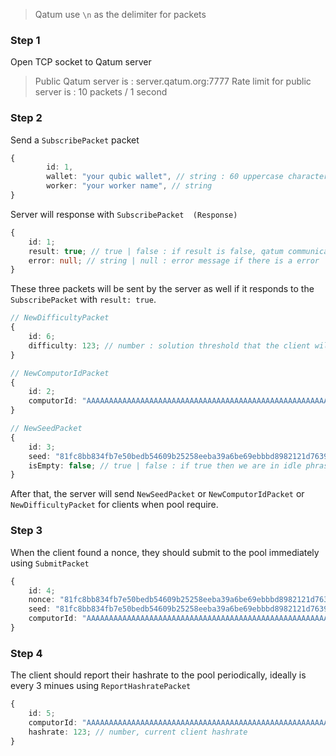 > Qatum use `\n` as the delimiter for packets

### Step 1

Open TCP socket to Qatum server

> Public Qatum server is : server.qatum.org:7777
> Rate limit for public server is : 10 packets / 1 second

### Step 2

Send a `SubscribePacket` packet

```ts
{
        id: 1,
        wallet: "your qubic wallet", // string : 60 uppercase characters qubic id
        worker: "your worker name", // string
}
```

Server will response with `SubscribePacket  (Response)`

```ts
{
    id: 1;
    result: true; // true | false : if result is false, qatum communication ends here
    error: null; // string | null : error message if there is a error
}
```

These three packets will be sent by the server as well if it responds to the `SubscribePacket` with `result: true`.

```ts
// NewDifficultyPacket
{
    id: 6;
    difficulty: 123; // number : solution threshold that the client will use to determine whether or not a nonce is valid to the pool
}
```

```ts
// NewComputorIdPacket
{
    id: 2;
    computorId: "AAAAAAAAAAAAAAAAAAAAAAAAAAAAAAAAAAAAAAAAAAAAAAAAAAAAAAAAAAAA"; // string : the computor id that client need to work on
}
```

```ts
// NewSeedPacket
{
    id: 3;
    seed: "81fc8bb834fb7e50bedb54609b25258eeba39a6be69ebbbd8982121d7639b95b"; // string : hex format of seed (32 bytes)
    isEmpty: false; // true | false : if true then we are in idle phrase
}
```

After that, the server will send `NewSeedPacket` or `NewComputorIdPacket` or `NewDifficultyPacket` for clients when pool require.

### Step 3

When the client found a nonce, they should submit to the pool immediately using `SubmitPacket`

```ts
{
    id: 4;
    nonce: "81fc8bb834fb7e50bedb54609b25258eeba39a6be69ebbbd8982121d7639b95b"; // string : hex format of nonce (32 bytes)
    seed: "81fc8bb834fb7e50bedb54609b25258eeba39a6be69ebbbd8982121d7639b95b"; // string : hex format of seed (32 bytes)
    computorId: "AAAAAAAAAAAAAAAAAAAAAAAAAAAAAAAAAAAAAAAAAAAAAAAAAAAAAAAAAAAA"; // string : computor id that the nonce belongs to
}
```

### Step 4

The client should report their hashrate to the pool periodically, ideally is every 3 minues using `ReportHashratePacket`

```ts
{
    id: 5;
    computorId: "AAAAAAAAAAAAAAAAAAAAAAAAAAAAAAAAAAAAAAAAAAAAAAAAAAAAAAAAAAAA"; // string, the computor id that the client is working on
    hashrate: 123; // number, current client hashrate
}
```
